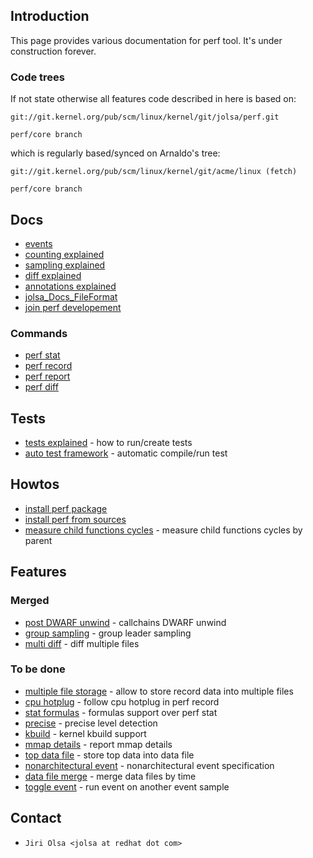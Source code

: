 ## Introduction

This page provides various documentation for perf tool.
It's under construction forever.

### Code trees
If not state otherwise all features code described in here is based on:

```
git://git.kernel.org/pub/scm/linux/kernel/git/jolsa/perf.git

perf/core branch
```

which is regularly based/synced on Arnaldo's tree:

```
git://git.kernel.org/pub/scm/linux/kernel/git/acme/linux (fetch)

perf/core branch
```

## Docs

- [events](jolsa_docs_event.md)
- [counting explained](jolsa_docs_counting.md)
- [sampling explained](jolsa_docs_sampling.md)
- [diff explained](jolsa_docs_sampling.md)
- [annotations explained](jolsa_docs_annotations.md)
- [jolsa_Docs_FileFormat](file_format_description.md)
- [join perf developement](jolsa_docs_developing.md)

### Commands
- [perf stat](jolsa_docs_perf_stat.md)
- [perf record](jolsa_docs_perf_stat.md)
- [perf report](jolsa_docs_perf_stat.md)
- [perf diff](jolsa_docs_perf_stat.md)

## Tests

- [tests explained](jolsa_tests_explained.md) - how to run/create tests
- [auto test framework](jolsa_tests_auto.md) - automatic compile/run test

## Howtos

- [install perf package](jolsa_howto_install.md)
- [install perf from sources](jolsa_howto_install_sources.md)
- [measure child functions cycles](jolsa_howto_measure_child_functions_cycles.md) - measure child functions cycles by parent

## Features

### Merged

- [post DWARF unwind](jolsa_features_post_dwarf_unwind.md) - callchains DWARF unwind
- [group sampling](jolsa_features_groupsampling.md) - group leader sampling
- [multi diff](jolsa_features_multidiff.md) - diff multiple files

### To be done

- [multiple file storage](jolsa_features_multiple_file_storage.md) - allow to store record data into multiple files
- [cpu hotplug](jolsa_features_cpu_hotplug.md) - follow cpu hotplug in perf record
- [stat formulas](jolsa_features_stat_formulas.md) - formulas support over perf stat
- [precise](jolsa_features_precise.md) - precise level detection
- [kbuild](jolsa_features_kbuild.md) - kernel kbuild support
- [mmap details](jolsa_features_mmap.md) - report mmap details
- [top data file](jolsa_features_record_top_data_file.md) - store top data into data file
- [nonarchitectural event](jolsa_features_nonarchitectural_events.md) - nonarchitectural event specification
- [data file merge](jolsa_features_data_file_merge.md) - merge data files by time
- [toggle event](jolsa_features_togle_event.md) - run event on another event sample

## Contact
- `Jiri Olsa <jolsa at redhat dot com>`
